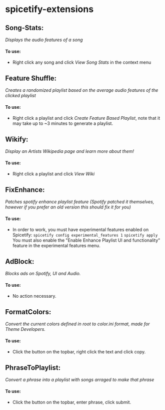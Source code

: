 # spicetify-extensions

## Song-Stats: 
*Displays the audio features of a song*
#### To use:
* Right click any song and click *View Song Stats* in the context menu
## Feature Shuffle:
*Creates a randomized playlist based on the average audio features of the clicked playlist*
#### To use:
* Right click a playlist and click *Create Feature Based Playlist*, note that it may take up to ~3 minutes to generate a playlist.
## Wikify:
*Display an Artists Wikipedia page and learn more about them!*
#### To use:
* Right click a playlist and click *View Wiki*
## FixEnhance:
*Patches spotify enhance playlist feature (Spotify patched it themselves, however if you prefer an old version this should fix it for you)*
#### To use:
* In order to work, you must have experimental features enabled on Spicetify:
``spicetify config experimental_features 1``
``spicetify apply``
You must also enable the "Enable Enhance Playlist UI and functionality" feature in the experimental features menu.
## AdBlock:
*Blocks ads on Spotify, UI and Audio.*
#### To use:
* No action necessary.
## FormatColors:
*Convert the current colors defined in root to color.ini format, made for Theme Developers.*
#### To use:
* Click the button on the topbar, right click the text and click copy.
## PhraseToPlaylist:
*Convert a phrase into a playlist with songs arraged to make that phrase*
#### To use:
* Click the button on the topbar, enter phrase, click submit.

